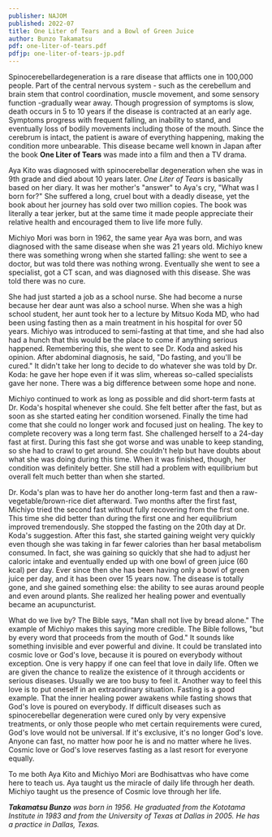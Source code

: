 ```yaml
---
publisher: NAJOM
published: 2022-07
title: One Liter of Tears and a Bowl of Green Juice
author: Bunzo Takamatsu
pdf: one-liter-of-tears.pdf
pdfjp: one-liter-of-tears-jp.pdf
---
```


Spinocerebellardegeneration is a rare disease that afflicts one in 100,000 people. Part of the central nervous system - such as the cerebellum and brain stem that control coordination, muscle movement, and some sensory function -gradually wear away.<!--more--> Though progression of symptoms is slow, death occurs in 5 to 10 years if the disease is contracted at an early age. Symptoms progress with frequent falling, an inability to stand, and eventually loss of bodily movements including those of the mouth. Since the cerebrum is intact, the patient is aware of everything happening, making the condition more unbearable. This disease became well known in Japan after the book **One Liter of Tears** was made into a film and then a TV drama.

Aya Kito was diagnosed with spinocerebellar degeneration when she was in 9th grade and died about 10 years later. _One Liter of Tears_ is basically based on her diary. It was her mother's "answer" to Aya's cry, "What was I born for?" She suffered a long, cruel bout with a deadly disease, yet the book about her journey has sold over two million copies. The book was literally a tear jerker, but at the same time it made people appreciate their relative health and encouraged them to live life more fully.

Michiyo Mori was born in 1962, the same year Aya was born, and was diagnosed with the same disease when she was 21 years old. Michiyo knew there was something wrong when she started falling: she went to see a doctor, but was told there was nothing wrong. Eventually she went to see a specialist, got a CT scan, and was diagnosed with this disease. She was told there was no cure.

She had just started a job as a school nurse. She had become a nurse because her dear aunt was also a school nurse. When she was a high school student, her aunt took her to a lecture by Mitsuo Koda MD, who had been using fasting then as a main treatment in his hospital for over 50 years. Michiyo was introduced to semi-fasting at that time, and she had also had a hunch that this would be the place to come if anything serious happened. Remembering this, she went to see Dr. Koda and asked his opinion. After abdominal diagnosis, he said, "Do fasting, and you'll be cured." It didn't take her long to decide to do whatever she was told by Dr. Koda: he gave her hope even if it was slim, whereas so-called specialists gave her none. There was a big difference between some hope and none.

Michiyo continued to work as long as possible and did short-term fasts at Dr. Koda's hospital whenever she could. She felt better after the fast, but as soon as she started eating her condition worsened. Finally the time had come that she could no longer work and focused just on healing. The key to complete recovery was a long term fast. She challenged herself to a 24-day fast at first. During this fast she got worse and was unable to keep standing, so she had to crawl to get around. She couldn't help but have doubts about what she was doing during this time. When it was finished, though, her condition was definitely better. She still had a problem with equilibrium but overall felt much better than when she started.

Dr. Koda's plan was to have her do another long-term fast and then a raw-vegetable/brown-rice diet afterward. Two months after the first fast, Michiyo tried the second fast without fully recovering from the first one. This time she did better than during the first one and her equilibrium improved tremendously. She stopped the fasting on the 20th day at Dr. Koda's suggestion. After this fast, she started gaining weight very quickly even though she was taking in far fewer calories than her basal metabolism consumed. In fact, she was gaining so quickly that she had to adjust her caloric intake and eventually ended up with one bowl of green juice (60 kcal) per day. Ever since then she has been having only a bowl of green juice per day, and it has been over 15 years now. The disease is totally gone, and she gained something else: the ability to see auras around people and even around plants. She realized her healing power and eventually became an acupuncturist.

What do we live by? The Bible says, "Man shall not live by bread alone." The example of Michiyo makes this saying more credible. The Bible follows, "but by every word that proceeds from the mouth of God." It sounds like something invisible and ever powerful and divine. It could be translated into cosmic love or God's love, because it is poured on everybody without exception. One is very happy if one can feel that love in daily life. Often we are given the chance to realize the existence of it through accidents or serious diseases. Usually we are too busy to feel it. Another way to feel this love is to put oneself in an extraordinary situation. Fasting is a good example. That the inner healing power awakens while fasting shows that God's love is poured on everybody. If difficult diseases such as spinocerebellar degeneration were cured only by very expensive treatments, or only those people who met certain requirements were cured, God's love would not be universal. If it's exclusive, it's no longer God's love. Anyone can fast, no matter how poor he is and no matter where he lives. Cosmic love or God's love reserves fasting as a last resort for everyone equally.

To me both Aya Kito and Michiyo Mori are Bodhisattvas who have come here to teach us. Aya taught us the miracle of daily life through her death. Michiyo taught us the presence of Cosmic love through her life.

_**Takamatsu Bunzo** was born in 1956. He graduated from the Kototama Institute in 1983 and from the University of Texas at Dallas in 2005. He has a practice in Dallas, Texas._
